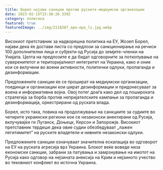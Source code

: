 ```yaml
---
title: Борел најави санкции против руските медиумски организации
date: 2023-02-15T15:38:26.339Z
category: политика
featured: true
featuredImage: ../img/2118287_epa-epa_ls.jpg.webp
---
```


Високиот претставник за надворешна политика на ЕУ, Жозеп Борел, најави дека ќе достави листа со предлози за санкционирање на речиси 100 дополнителни лица и субјекти од Русија до земјите-членки на Унијата. Целта на предлозите е да бидат одговорните за поткопување на суверенитетот и територијалниот интегритет на Украина, како и оние кои се вклучени во воени активности, политички одлуки, пропаганда и дезинформации.

Предложените санкции ќе се прошират на медиумски организации, поединци и организации кои шират дезинформации и придонесуваат за воена и информативна војна. Овој потег доаѓа како дел од пошироката стратегија за борба против непријателските кампањи за пропаганда и дезинформација, оркестрирани од руската влада.

Борел, исто така, повика на продолжување на санкциите за судиите во четирите украински региони кои се незаконски анектирани од Русија, вклучувајќи ги Луганск, Доњецк, Керсон и Запорожје. Високиот претставник тврдеше дека овие судии обезбедуваат „лажен легитимитет“ на руските владетели и нивните незаконски одлуки.

Предложените санкции означуваат значителна ескалација во одговорот на ЕУ на руската агресија врз Украина. Блокот веќе воведе низа економски санкции, забрани за патувања и замрзнување на имотот на Русија како одговор на нејзината анексија на Крим и нејзиното учество во тековниот конфликт во источна Украина.
